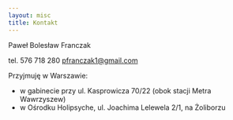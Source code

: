 ```yaml
---
layout: misc
title: Kontakt
---
```


Paweł Bolesław Franczak

tel. 576 718 280
[pfranczak1@gmail.com]('mailto:pfranczak1@gmail.com')

Przyjmuję w Warszawie: 
- w gabinecie przy ul. Kasprowicza 70/22 (obok stacji Metra Wawrzyszew)
- w Ośrodku Holipsyche, ul. Joachima Lelewela 2/1, na Żoliborzu
